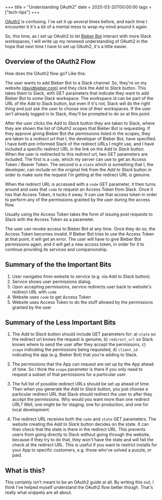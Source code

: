 +++
title = "Understanding OAuth2"
date = 2020-03-20T00:00:00
tags = ["tech-tips"]
+++

[OAuth2](https://oauth.net/2/) is confusing. I've set it up several times before, and each time I encounter it it's a bit of a mental mess to wrap my mind around it again.

So, this time, as I set up OAuth2 to let [Bieber Bot](/projects/bieber-bot) interact with more Slack workspaces, I will write up my renewed understanding of OAuth2 in the hope that next time I have to set up OAuth2, it's a little easier.

## Overview of the OAuth2 Flow

How does the OAuth2 flow go? Like this:

The user wants to add Bieber Bot to a Slack channel. So, they're on my website [(davidbieber.com)](https://davidbieber.com/) and they click the _Add to Slack_ button. This takes them to Slack, with GET parameters that indicate they want to add Bieber Bot to some Slack workspace. The workspace id can be part of the URL of the Add to Slack button, but even if it's not, Slack will do the right thing and just ask the user to choose one of their workspaces. If the user isn't already logged in to Slack, they'll be prompted to do so at this point.

After the user clicks the _Add to Slack_ button they are taken to Slack, where they are shown the list of OAuth2 scopes that Bieber Bot is requesting. If they approve giving Bieber Bot the permissions listed in the scopes, they are taken to a _redirect url_ that I, the developer of Bieber Bot, have specified. I have both pre-informed Slack of the redirect URLs I might use, and I have included a specific redirect URL in the link on the _Add to Slack_ button. When the user is redirected to this redirect url, two GET parameters are included. The first is a `code`, which my server can use to get an Access Token / Bearer Token. The second is a `state` which is something that I, the developer, can include on the original link from the _Add to Slack_ button in order to make sure the request I'm getting at the redirect URL is genuine.

When the redirect URL is accessed with a `code` GET parameter, it then turns around and uses that `code` to request an Access Token from Slack. Once it has that Access Token, it tucks it away. It can use that access token in order to perform any of the permissions granted by the user during the access flow.

Usually using the Access Token takes the form of issuing post requests to Slack with the Access Token as a parameter.

The user can revoke access to Bieber Bot at any time. Once they do so, the Access Token becomes invalid. If Bieber Bot tries to use the Access Token at that point, it will get an error. The user will have to give Bieber Bot permissions again, and it will get a new access token, in order for it to continue providing its services and companionship.

## Summary of the the Important Bits

1. User navigates from website to service (e.g. via _Add to Slack_ button).
2. Service shows user permissions dialog.
3. Upon accepting permissions, service redirects user back to website's redirect URL with `code`
4. Website uses `code` to get Access Token
5. Website uses Access Token to do the stuff allowed by the permissions granted by the user

## Summary of the Less Important Bits

1. The _Add to Slack_ button should include GET parameters for: a) `state` so the redirect url knows the request is genuine, b) `redirect_url` so Slack knows where to send the user after they accept the permissons, c) `scope` indicating the permissions being requested, d) `client_id` indicating the app (e.g. Bieber Bot) that you're adding to Slack.

2. The permissions that the App can request are set up by the App ahead of time. So I think the `scope` parameter is there if you only need to request a subset of that permissions for a particular user.

3. The full list of possible redirect URLs should be set up ahead of time. Then when you generate the _Add to Slack_ button, you just choose a particular redirect URL that Slack should redirect the user to after they accept the permissions. Why would you want more than one redirect URL? Well, one might be for staging, one for production, and one for local development.

4. The redirect URL receives both the `code` and `state` GET parameters. The website creating the _Add to Slack_ button decides on the state. It can then check that the state is there in the redirect URL. This prevents users from going directly to Slack without going through the website, because if they try to do that, they won't have the state and will fail the check at the redirect URL. This is useful if you want to restrict installs for your App to specific customers, e.g. those who've solved a puzzle, or paid.

## What is this?

This certainly isn't meant to be an OAuth2 guide at all. By writing this out, I think I've helped myself understand the OAuth2 flow better though. That's really what snippets are all about.
